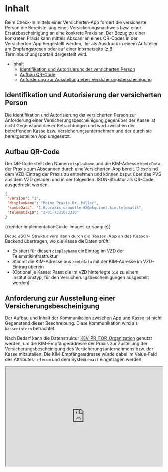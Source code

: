 # Inhalt

Beim Check-In mittels einer Versicherten-App fordert die versicherte Person die Bereitstellung eines Versicherungsnachweis bzw. einer Ersatzbescheinigung an eine konkrete Praxis an. Der Bezug zu einer konkreten Praxis kann mittels Abscannen eines QR-Codes in der Versicherten-App hergestellt werden, der als Ausdruck in einem Aufsteller am Empfangstresen oder auf einer Internetseite (z.B. Terminbuchungsportal) dargestellt wird.

- [Inhalt](#inhalt)
  - [Identifikation und Autorisierung der versicherten Person](#identifikation-und-autorisierung-der-versicherten-person)
  - [Aufbau QR-Code](#aufbau-qr-code)
  - [Anforderung zur Ausstellung einer Versicherungsbescheinigung](#anforderung-zur-ausstellung-einer-versicherungsbescheinigung)

## Identifikation und Autorisierung der versicherten Person

Die Identifikation und Autorisierung der versicherten Person zur Anforderung einer Versicherungsbescheinigung gegenüber der Kasse ist nicht Gegenstand dieser Betrachtungen und wird zwischen der betreffenden Kasse bzw. Versicherungsunternehmen und der durch sie bereitgestellten App umgesetzt.

## Aufbau QR-Code

Der QR-Code stellt den Namen `displayName` und die KIM-Adresse `komLeData` der Praxis zum Abscannen durch eine Versicherten-App bereit.
Diese sind dem VZD-Eintrag der Praxis zu entnehmen und können bspw. über das PVS aus dem VZD geladen und in der folgenden JSON-Struktur als QR-Code ausgedruckt werden.

```json
{
 "version": "1",
 "displayName": "Meine Praxis Dr. Müller",
 "komLeData": "1.0,praxis-drmueller03@akquinet.kim.telematik",
 "telematikID": "2-01-7331073310"
}
```
<!--- generated at https://qr.io/?gclid=Cj0KCQiAmaibBhCAARIsAKUlaKS6Fc5U2WtQhnpeJi--cek12_qHdHOsKbkwxUp8AlsldhGeEtQCkF8aAo-TEALw_wcB -->
{{render:ImplementationGuide-images-qr-sample}}

Diese JSON-Struktur wird dann durch die Kassen-App an das Kassen-Backend übertragen, wo die Kasse die Daten prüft:

- Existiert für diesen `displayName` ein Eintrag im VZD der Telematikinfrastruktur
- Stimmt die KIM-Adresse aus `komLeData` mit der KIM-Adresse im VZD-Eintrag überein
- (Optional je Kasse: Passt die im VZD hinterlegte `oid` zu einem Institutionstyp, für den Versicherungsbescheinigungen ausgestellt werden)

## Anforderung zur Ausstellung einer Versicherungsbescheinigung

Der Aufbau und Inhalt der Kommunikation zwischen App und Kasse ist nicht Gegenstand dieser Beschreibung.
Diese Kommunikation wird als `kassenintern` betrachtet.

Nach Bedarf kann die Datenstruktur [KBV_PR_FOR_Organization](https://simplifier.net/for/kbvprfororganization "KBV formularübergreifende Festlegungen") genutzt werden, um die KIM-Empfängeradresse der Praxis zur Zustellung der Versicherungsbescheinigung des Versicherungsunternehmens bzw. der Kasse mitzuteilen.
Die KIM-Empfängeradresse würde dabei im Value-Feld des Attributes `telecom` und dem System `email` eingetragen werden.

<iframe src="https://www.simplifier.net/embed/render?id=for/kbvprfororganization" style="width: 100%;height: 320px;"></iframe>
